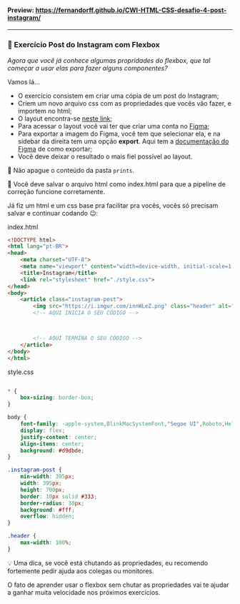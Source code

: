 #### Preview: https://fernandorff.github.io/CWI-HTML-CSS-desafio-4-post-instagram/
---

### 🤳 Exercício Post do Instagram com Flexbox

*Agora que você já conhece algumas propridades do flexbox, que tal começar a usar elas para fazer alguns componentes?*

Vamos lá...

- O exercício consistem em criar uma cópia de um post do Instagram;
- Criem um novo arquivo css com as propriedades que vocês vão fazer, e importem no html;
- O layout encontra-se [neste link](https://www.figma.com/file/GSDl0QXN9gGFtfQRvwGJEp/Untitled?node-id=0%3A1);
- Para acessar o layout você vai ter que criar uma conta no [Figma](https://www.figma.com/);
- Para exportar a imagem do Figma, você tem que selecionar ela, e na sidebar da direita tem uma opção **export**. Aqui tem a [documentação do Figma](https://help.figma.com/hc/en-us/articles/360040028114-Guide-to-exports-in-Figma#:~:text=Click%20the%20in%20the%20Export,SVG%2C%20JPG%2C%20or%20PDF.) de como exportar;
- Você deve deixar o resultado o mais fiel possível ao layout.

🚧 Não apague o conteúdo da pasta `prints`.

🚧 Você deve salvar o arquivo html como index.html para que a pipeline de correção funcione corretamente.

Já fiz um html e um css base pra facilitar pra vocês, vocês só precisam salvar e continuar codando 😉:

index.html

```html
<!DOCTYPE html>
<html lang="pt-BR">
<head>
    <meta charset="UTF-8">
    <meta name="viewport" content="width=device-width, initial-scale=1.0">
    <title>Instagram</title>
    <link rel="stylesheet" href="./style.css">
</head>
<body>
    <article class="instagram-post">
        <img src="https://i.imgur.com/innWLeZ.png" class="header" alt="Header">
        <!-- AQUI INICIA O SEU CÓDIGO -->



        <!-- AQUI TERMINA O SEU CÓDIGO -->
    </article>
</body>
</html>


```

style.css

```css

* {
    box-sizing: border-box;
}

body {
    font-family: -apple-system,BlinkMacSystemFont,"Segoe UI",Roboto,Helvetica,Arial,sans-serif;
    display: flex;
    justify-content: center;
    align-items: center;
    background: #d9dbde;
}

.instagram-post {
    min-width: 395px;
    width: 395px;
    height: 700px;
    border: 10px solid #333;
    border-radius: 30px;
    background: #fff;
    overflow: hidden;
}

.header {
    max-width: 100%;
}

```


💡 Uma dica, se você está chutando as propriedades, eu recomendo fortemente pedir ajuda aos colegas ou monitores.

O fato de aprender usar o flexbox sem chutar as propriedades vai te ajudar a ganhar muita velocidade nos próximos exercícios.
